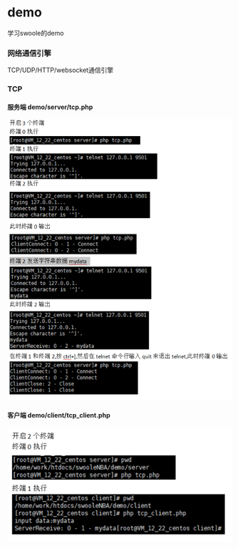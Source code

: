 # demo
学习swoole的demo  

### 网络通信引擎
TCP/UDP/HTTP/websocket通信引擎
### TCP
#### 服务端 demo/server/tcp.php
![TCP](https://github.com/duiying/swooleNBA/blob/master/demo/readmeimg/tcp.png)
#### 客户端 demo/client/tcp_client.php
![TCP](https://github.com/duiying/swooleNBA/blob/master/demo/readmeimg/tcp_client.png)

